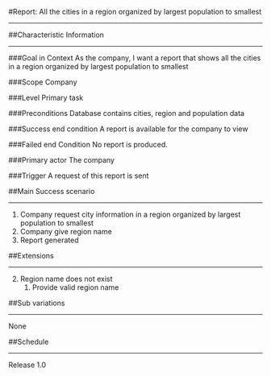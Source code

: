 #Report: All the cities in a region organized by largest population to smallest

---
##Characteristic Information

---
###Goal in Context
As the company, I want a report that shows all the cities in a region organized by largest population to smallest

###Scope
Company

###Level
Primary task

###Preconditions
Database contains cities, region and population data

###Success end condition
A report is available for the company to view

###Failed end Condition
No report is produced.

###Primary actor
The company

###Trigger
A request of this report is sent

##Main Success scenario

---
1. Company request city information in a region organized by largest population to smallest
2. Company give region name
3. Report generated

##Extensions

---
2. Region name does not exist 
   1. Provide valid region name

##Sub variations

---
None

##Schedule

---
Release 1.0
